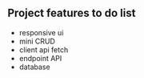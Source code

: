 ## Project features to do list

-  responsive ui
-  mini CRUD
-  client api fetch
-  endpoint API
-  database